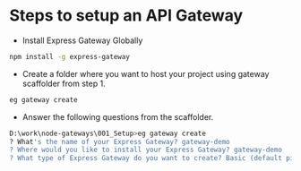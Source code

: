 # Steps to setup an API Gateway

- Install Express Gateway Globally

```sh
npm install -g express-gateway
```

- Create a folder where you want to host your project using gateway scaffolder from step 1.

```sh
eg gateway create
```

- Answer the following questions from the scaffolder.


```sh
D:\work\node-gateways\001_Setup>eg gateway create
? What's the name of your Express Gateway? gateway-demo
? Where would you like to install your Express Gateway? gateway-demo
? What type of Express Gateway do you want to create? Basic (default pipeline with proxy)
```